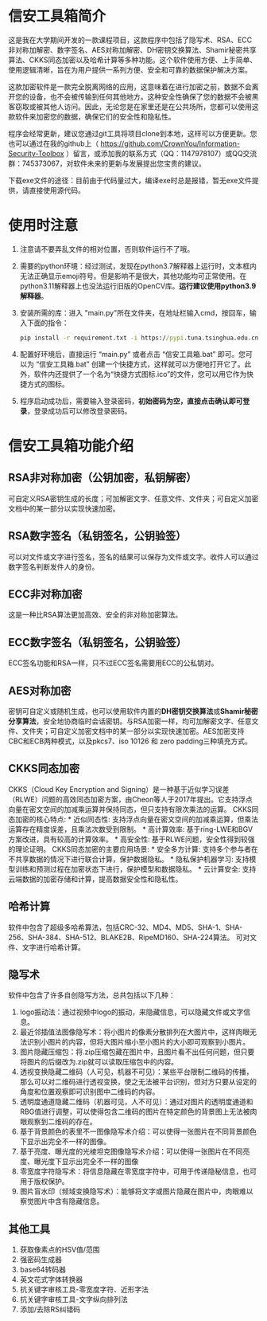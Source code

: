 # 信安工具箱简介

这是我在大学期间开发的一款课程项目，这款程序中包括了隐写术、RSA、ECC非对称加解密、数字签名、AES对称加解密、DH密钥交换算法、Shamir秘密共享算法、CKKS同态加密以及哈希计算等多种功能。这个软件使用方便、上手简单、使用逻辑清晰，旨在为用户提供一系列方便、安全和可靠的数据保护解决方案。

这款加密软件是一款完全脱离网络的应用，这意味着在进行加密之前，数据不会离开您的设备，也不会被传输到任何其他地方。这种安全性确保了您的数据不会被黑客窃取或被其他人访问。因此，无论您是在家里还是在公共场所，您都可以使用这款软件来加密您的数据，确保它们的安全性和隐私性。

程序会经常更新，建议您通过git工具将项目clone到本地，这样可以方便更新。您也可以通过在我的github上（ https://github.com/CrownYou/Information-Security-Toolbox ）留言，或添加我的联系方式（QQ：1147978107）或QQ交流群：745373067，对软件未来的更新与发展提出您宝贵的建议。

下载exe文件的途径：目前由于代码量过大，编译exe时总是报错，暂无exe文件提供，请直接使用源代码。

# 使用时注意

1. 注意请不要弄乱文件的相对位置，否则软件运行不了哦。

2. 需要的python环境：经过测试，发现在python3.7解释器上运行时，文本框内无法正确显示emoji符号。但是影响不是很大，其他功能均可正常使用。在python3.11解释器上也没法运行旧版的OpenCV库。**运行建议使用python3.9解释器**。

3. 安装所需的库：进入 "main.py"所在文件夹，在地址栏输入cmd，按回车，输入下面的指令：

   ```cmd
   pip install -r requirement.txt -i https://pypi.tuna.tsinghua.edu.cn/simple
   ```

4. 配置好环境后，直接运行 “main.py” 或者点击 “信安工具箱.bat” 即可。您可以为 “信安工具箱.bat” 创建一个快捷方式，这样就可以方便地打开它了。此外，软件内还提供了一个名为“快捷方式图标.ico”的文件，您可以用它作为快捷方式的图标。

5. 程序启动成功后，需要输入登录密码，**初始密码为空，直接点击确认即可登录**，登录成功后可以修改登录密码。

# 信安工具箱功能介绍

## RSA非对称加密（公钥加密，私钥解密）

可自定义RSA密钥生成的长度；可加解密文字、任意文件、文件夹；可自定义加密文档中的某一部分以实现快速加密。

## RSA数字签名（私钥签名，公钥验签）
可以对文件或文字进行签名，签名的结果可以保存为文件或文字。收件人可以通过数字签名判断发件人的身份。

## ECC非对称加密
这是一种比RSA算法更加高效、安全的非对称加密算法。

## ECC数字签名（私钥签名，公钥验签）

ECC签名功能和RSA一样，只不过ECC签名需要用ECC的公私钥对。

## AES对称加密
密钥可自定义或随机生成，也可以使用软件内置的**DH密钥交换算法**或**Shamir秘密分享算法**，安全地协商临时会话密钥。与RSA加密一样，均可加解密文字、任意文件、文件夹；可自定义加密文档中的某一部分以实现快速加密。AES加密支持CBC和ECB两种模式，以及pkcs7、iso 10126 和 zero padding三种填充方式。

## CKKS同态加密

CKKS（Cloud Key Encryption and Signing）是一种基于近似学习误差（RLWE）问题的高效同态加密方案，由Cheon等人于2017年提出。它支持浮点向量在密文空间的加减乘运算并保持同态，但只支持有限次乘法的运算。
CKKS同态加密的核心特点:
 \* 近似同态性: 支持浮点向量在密文空间的加减乘运算，但乘法运算存在精度误差，且乘法次数受到限制。
 \* 高计算效率: 基于ring-LWE和BGV方案改进，具有较高的计算效率。
 \* 高安全性: 基于RLWE问题，安全性得到较强的理论证明。
CKKS同态加密的主要应用场景:
 \* 安全多方计算: 支持多个参与者在不共享数据的情况下进行联合计算，保护数据隐私。
 \* 隐私保护机器学习: 支持模型训练和预测过程在加密状态下进行，保护模型和数据隐私。
 \* 云计算安全: 支持云端数据的加密存储和计算，提高数据安全性和隐私性。

## 哈希计算
软件中包含了超级多哈希算法，包括CRC-32、MD4、MD5、SHA-1、SHA-256、SHA-384、SHA-512、BLAKE2B、RipeMD160、SHA-224算法。
可对文件、文字进行哈希计算。

## 隐写术
软件中包含了许多自创隐写方法，总共包括以下几种：
1. logo振动法：通过视频中logo的振动，来隐藏信息，可以隐藏文件或文字信息。
2. 最近邻插值法图像隐写术：将小图片的像素分散排列在大图片中，这样肉眼无法识别小图片的内容，但将大图片缩小至小图片的大小即可观察到小图片。
3. 图片隐藏压缩包：将.zip压缩包藏在图片中，且图片看不出任何问题，但只要将图片的后缀改为.zip就可以读取压缩包中的内容。
4. 透视变换隐藏二维码（人可见，机器不可见）：某些平台限制二维码的传播，那么可以对二维码进行透视变换，使之无法被平台识别，但对方只要从设定的角度和位置观察即可识别图中二维码的内容。
5. 透明度通道隐藏二维码（机器可见，人不可见）：通过对图片的透明度通道和RBG值进行调整，可以使得包含二维码的图片在特定颜色的背景图上无法被肉眼观察到二维码的存在。
6. 基于背景颜色的表里不一图像隐写术介绍：可以使得一张图片在不同背景颜色下显示出完全不一样的图像。
7. 基于亮度、曝光度的光棱坦克图像隐写术介绍：可以使得一张图片在不同亮度、曝光度下显示出完全不一样的图像
8. 零宽度字符隐写术：将信息隐藏在零宽度字符中，可用于传递隐秘信息，也可用于版权保护。
9. 图片盲水印（频域变换隐写术）：能够将文字或图片隐藏在图片中，肉眼难以察觉图片中含有隐藏信息。

## 其他工具

1. 获取像素点的HSV值/范围
2. 强密码生成器
3. base64转码器
4. 英文花式字体转换器
5. 抗关键字审核工具-零宽度字符、近形字法
6. 抗关键字审核工具-文字纵向排列法
7. 添加/去除RS纠错码
